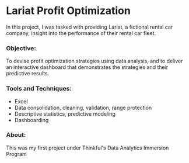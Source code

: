 # Lariat Profit Optimization
In this project, I was tasked with providing Lariat, a fictional rental car company, insight into the performance of their rental car fleet.

### Objective:
To devise profit optimization strategies using data analysis, and to deliver an interactive dashboard that demonstrates the strategies and their predictive results.

### Tools and Techniques:
- Excel
- Data consolidation, cleaning, validation, range protection
- Descriptive statistics, predictive modeling
- Dashboarding

### About:
This was my first project under Thinkful's Data Analytics Immersion Program
